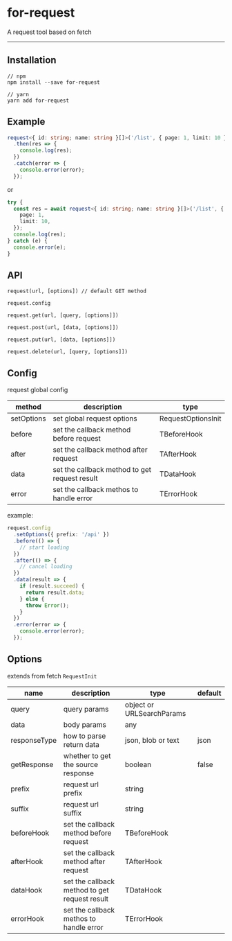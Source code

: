 # for-request

A request tool based on fetch

---

## Installation

```
// npm
npm install --save for-request

// yarn
yarn add for-request
```

## Example

```ts
request<{ id: string; name: string }[]>('/list', { page: 1, limit: 10 })
  .then(res => {
    console.log(res);
  })
  .catch(error => {
    console.error(error);
  });
```

or

```ts
try {
  const res = await request<{ id: string; name: string }[]>('/list', {
    page: 1,
    limit: 10,
  });
  console.log(res);
} catch (e) {
  console.error(e);
}
```

## API

`request(url, [options]) // default GET method`

`request.config`

`request.get(url, [query, [options]])`

`request.post(url, [data, [options]])`

`request.put(url, [data, [options]])`

`request.delete(url, [query, [options]])`

## Config

request global config

| method     | description                                   | type               |
| ---------- | --------------------------------------------- | ------------------ |
| setOptions | set global request options                    | RequestOptionsInit |
| before     | set the callback method before request        | TBeforeHook        |
| after      | set the callback method after request         | TAfterHook         |
| data       | set the callback method to get request result | TDataHook          |
| error      | set the callback methos to handle error       | TErrorHook         |

example:

```ts
request.config
  .setOptions({ prefix: '/api' })
  .before(() => {
    // start loading
  })
  .after(() => {
    // cancel loading
  })
  .data(result => {
    if (result.succeed) {
      return result.data;
    } else {
      throw Error();
    }
  })
  .error(error => {
    console.error(error);
  });
```

## Options

extends from fetch `RequestInit`

| name         | description                                   | type                      | default |
| ------------ | --------------------------------------------- | ------------------------- | ------- |
| query        | query params                                  | object or URLSearchParams |
| data         | body params                                   | any                       |
| responseType | how to parse return data                      | json, blob or text        | json    |
| getResponse  | whether to get the source response            | boolean                   | false   |
| prefix       | request url prefix                            | string                    |
| suffix       | request url suffix                            | string                    |
| beforeHook   | set the callback method before request        | TBeforeHook               |
| afterHook    | set the callback method after request         | TAfterHook                |
| dataHook     | set the callback method to get request result | TDataHook                 |
| errorHook    | set the callback methos to handle error       | TErrorHook                |
